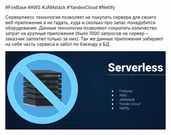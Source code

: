 #FireBase #AWS #JAMstack #YandexCloud #Netlify

Серверлеесс технология позволяет не покупать сервера для своего веб-приложения и не гадать, куда и сколько про запас понадобится оборудования. Данные технологии позволяют сократить количество затрат на крупные приложения (было 1000 запросов на сервер – заказчик заплатил только за них). Так же данные приложения забирают на себя часть сервиса и забот по бэкэнду и БД

![](../_png/adcd91c5775906b4f4f4b2266801dc7b.png)
